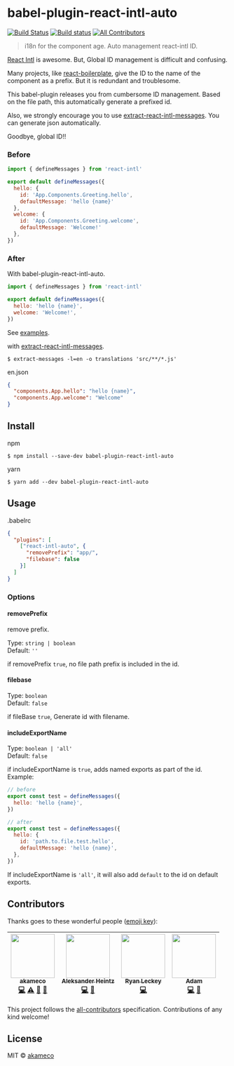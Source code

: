 # babel-plugin-react-intl-auto
[![Build Status](https://travis-ci.org/akameco/babel-plugin-react-intl-auto.svg?branch=master)](https://travis-ci.org/akameco/babel-plugin-react-intl-auto)
[![Build status](https://ci.appveyor.com/api/projects/status/5smedgke2ia9fpa0/branch/master?svg=true)](https://ci.appveyor.com/project/akameco/babel-plugin-react-intl-auto/branch/master)
[![All Contributors](https://img.shields.io/badge/all_contributors-4-orange.svg?style=flat-square)](#contributors)

> i18n for the component age. Auto management react-intl ID.

[React Intl](https://github.com/yahoo/react-intl) is awesome. But, Global ID management is difficult and confusing.

Many projects, like [react-boilerplate](https://github.com/react-boilerplate/react-boilerplate), give the ID to the name of the component as a prefix.
But it is redundant and troublesome.

This babel-plugin releases you from cumbersome ID management.
Based on the file path, this automatically generate a prefixed id.

Also, we strongly encourage you to use [extract-react-intl-messages](https://github.com/akameco/extract-react-intl-messages).
You can generate json automatically.

Goodbye, global ID!!

### Before

```js
import { defineMessages } from 'react-intl'

export default defineMessages({
  hello: {
    id: 'App.Components.Greeting.hello',
    defaultMessage: 'hello {name}'
  },
  welcome: {
    id: 'App.Components.Greeting.welcome',
    defaultMessage: 'Welcome!'
  },
})
```

### After

With babel-plugin-react-intl-auto.

```js
import { defineMessages } from 'react-intl'

export default defineMessages({
  hello: 'hello {name}',
  welcome: 'Welcome!',
})
```

See [examples](https://github.com/akameco/babel-plugin-react-intl-auto/tree/master/example).

with [extract-react-intl-messages](https://github.com/akameco/extract-react-intl-messages).

```
$ extract-messages -l=en -o translations 'src/**/*.js'
```

en.json

```json
{
  "components.App.hello": "hello {name}",
  "components.App.welcome": "Welcome"
}
```

## Install

npm

```
$ npm install --save-dev babel-plugin-react-intl-auto
```

yarn

```
$ yarn add --dev babel-plugin-react-intl-auto
```

## Usage

.babelrc

```json
{
  "plugins": [
    ["react-intl-auto", {
      "removePrefix": "app/",
      "filebase": false
    }]
  ]
}
```

### Options

#### removePrefix

remove prefix.

Type: `string | boolean` <br>
Default: `''`

if removePrefix `true`, no file path prefix is included in the id.

#### filebase
Type: `boolean` <br>
Default: `false`

if fileBase `true`, Generate id with filename.

#### includeExportName
Type: `boolean | 'all'` <br>
Default: `false`

if includeExportName is `true`, adds named exports as part of the id. Example:

```js
// before
export const test = defineMessages({
  hello: 'hello {name}',
})

// after
export const test = defineMessages({
  hello: {
    id: 'path.to.file.test.hello',
    defaultMessage: 'hello {name}',
  },
})
```

If includeExportName is `'all'`, it will also add `default` to the id on default
exports.

## Contributors

Thanks goes to these wonderful people ([emoji key](https://github.com/kentcdodds/all-contributors#emoji-key)):

<!-- ALL-CONTRIBUTORS-LIST:START - Do not remove or modify this section -->
| [<img src="https://avatars2.githubusercontent.com/u/4002137?v=4" width="100px;"/><br /><sub>akameco</sub>](http://akameco.github.io)<br />[💻](https://github.com/akameco/babel-plugin-react-intl-auto/commits?author=akameco "Code") [⚠️](https://github.com/akameco/babel-plugin-react-intl-auto/commits?author=akameco "Tests") [👀](#review-akameco "Reviewed Pull Requests") [📖](https://github.com/akameco/babel-plugin-react-intl-auto/commits?author=akameco "Documentation") | [<img src="https://avatars0.githubusercontent.com/u/112334?v=4" width="100px;"/><br /><sub>Aleksander Heintz</sub>](http://alxandr.me)<br />[💻](https://github.com/akameco/babel-plugin-react-intl-auto/commits?author=Alxandr "Code") [📖](https://github.com/akameco/babel-plugin-react-intl-auto/commits?author=Alxandr "Documentation") | [<img src="https://avatars1.githubusercontent.com/u/753919?v=4" width="100px;"/><br /><sub>Ryan Leckey</sub>](https://github.com/mehcode)<br />[💻](https://github.com/akameco/babel-plugin-react-intl-auto/commits?author=mehcode "Code") | [<img src="https://avatars1.githubusercontent.com/u/2652619?v=4" width="100px;"/><br /><sub>Adam</sub>](https://github.com/adam-26)<br />[💻](https://github.com/akameco/babel-plugin-react-intl-auto/commits?author=adam-26 "Code") [📖](https://github.com/akameco/babel-plugin-react-intl-auto/commits?author=adam-26 "Documentation") |
| :---: | :---: | :---: | :---: |
<!-- ALL-CONTRIBUTORS-LIST:END -->

This project follows the [all-contributors](https://github.com/kentcdodds/all-contributors) specification. Contributions of any kind welcome!

## License

MIT © [akameco](http://akameco.github.io)
